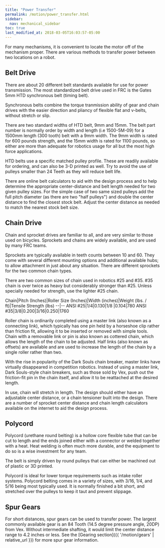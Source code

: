 ```yaml
---
title: "Power Transfer"
permalink: /motion/power_transfer.html
sidebar:
  nav: mechanical_sidebar
toc: true
last_modified_at: 2018-03-05T16:03:57-05:00
---
```



For many mechanisms, it is convenient to locate the motor off of the mechanism proper. There are various methods to transfer power between two locations on a robot.

## Belt Drive

There are about 20 different belt standards available for use for power transmission. The most standardized belt drive used in FRC is the Gates 5mm HTD synchronous belt (timing belt).

Synchronous belts combine the torque tranmission ability of gear and chain drives with the easier direction and pliancy of flexible flat and v-belts, without stretch or slip.

There are two standard widths of HTD belt, 9mm and 15mm. The belt part number is normally order by width and length (i.e 1500-5M-09) for a 1500mm length (300 tooth) belt with a 9mm width. The 9mm width is rated for 600 pounds strength, and the 15mm width is rated for 1100 pounds, so either are more than adequate for robotics usage for all but the most high force applications.

HTD belts use a specific matched pulley profile. These are readily available for ordering, and can also be 3-D printed as well. Try to avoid the use of pulleys smaller than 24 Teeth as they will reduce belt life.

There are online belt calculators to aid with the design process and to help determine the appropriate center-distance and belt length needed for two given pulley sizes. For the simple case of two same sized pulleys add the full pitch diameter (as there are two "half pulleys") and double the center distance to find the closest stock belt. Adjust the center distance as needed to match the nearest stock belt size.

## Chain Drive

Chain and sprocket drives are familiar to all, and are very similar to those used on bicycles. Sprockets and chains are widely available, and are used by many FRC teams.

Sprockets are typically available in teeth counts between 10 and 60. They come with several different mounting options and additional available hubs; to allow attachment in just about any situation. There are different sprockets for the two common chain types.

There are two common sizes of chain used in robotics #25 and #35. #35 chain is over twice as heavy but considerably stronger than #25. Unless specially needed for strength, use the lighter #25 chain.

Chain|Pitch (Inches)|Roller Size (Inches)|Width (inches)|Weight (lbs. / ft)|Tensile Strength (lbs)
--|--
ANSI #25|1/4|0.130|1/8 |0.104|780
ANSI #35|3/8|0.200|3/16|0.250|1760

Roller chain is ordinarily completed using a master link (also known as a connecting link), which typically has one pin held by a horseshoe clip rather than friction fit, allowing it to be inserted or removed with simple tools. Chain with a removable link or pin is also known as cottered chain, which allows the length of the chain to be adjusted. Half links (also known as offsets) are available and are used to increase the length of the chain by a single roller rather than two.

With the rise in popularity of the Dark Souls chain breaker, master links have virtually disappeared in competition robotics. Instead of using a master link, Dark Souls-style chain breakers, such as those sold by Vex, push out the friction-fit pin in the chain itself, and allow it to be reattached at the desired length.

In use, chain will stretch in length. The design should either have an adjustable center distance, or a chain tensioner built into the design. There are a number of sprocket center distance and chain length calculators available on the internet to aid the design process.

## Polycord

Polycord (urethane round belting) is a hollow core flexible tube that can be cut to length and the ends joined either with a connector or welded together with a heat. Heat welding is often much more durable, and the equipment to do so is a wise investment for any team.

The belt is simply driven by round pulleys that can either be machined out of plastic or 3D printed.

Polycord is ideal for lower torque requirements such as intake roller systems. Polycord belting comes in a variety of sizes, with 3/16, 1/4, and 5/16 being most typically used. It is normally finished a bit short, and stretched over the pulleys to keep it taut and prevent slippage.

## Spur Gears
For short distances, spur gears can be used to transfer power. The largest commonly available gear is an 84 Tooth (14.5 degree pressure angle, 20DP) from Vex. Without intermediate shafting, it would limit the center distance range to 4.2 inches or less. See the [Gearing section]({{ '/motion/gears' | relative_url }}) for more spur gear information.

